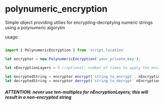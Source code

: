 # polynumeric_encryption
Simple object providing utilies for encrypting-decriptying numeric strings using a polynumeric algorytm

usage:

```javascript

import { PolynumericEncryption } from 'script_location'

let encryptor = new PolynumericEncryption('your_private_key');

let nEncryptionLayers = 5 //optional: number of times to apply the encryption

let encryptedString = encryptor.encrypt('string_to_encrypt', nEncryptionLayers);
let decryptedString = encryptor.decrypt('string_to_decrypt' nEncryptionLayers);


```


##### ATTENTION: never use ten-multiples for nEncryptionLayers; this will result in a non-encrypted string
